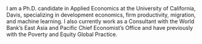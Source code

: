 <br><br>
I am a Ph.D. candidate in Applied Economics at the University of California, Davis, specializing in development economics, firm productivity, migration, and machine learning. I also currently work as a Consultant with the World Bank’s East Asia and Pacific Chief Economist’s Office and have previously with the Poverty and Equity Global Practice.